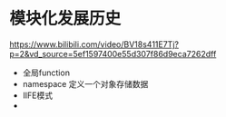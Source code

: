 # 模块化发展历史

https://www.bilibili.com/video/BV18s411E7Tj?p=2&vd_source=5ef1597400e55d307f86d9eca7262dff

- 全局function
- namespace 定义一个对象存储数据
- IIFE模式
- 